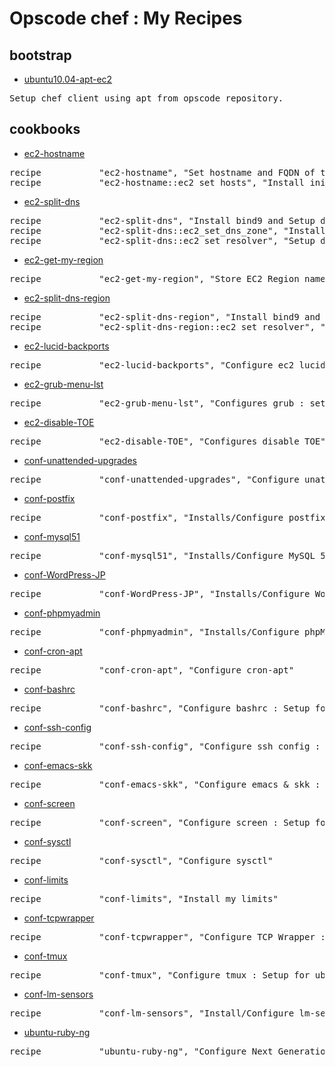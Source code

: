 # Opscode chef : My Recipes

## bootstrap

* [ubuntu10.04-apt-ec2](https://github.com/nxhack/chef/blob/master/bootstrap/ubuntu10.04-apt-ec2.erb)
<pre>
Setup chef client using apt from opscode repository.
</pre>

## cookbooks

* [ec2-hostname](https://github.com/nxhack/chef/tree/master/cookbooks/ec2-hostname)
<pre>
recipe           "ec2-hostname", "Set hostname and FQDN of the node."
recipe           "ec2-hostname::ec2_set_hosts", "Install init script - modify hosts file at boot time."
</pre>

* [ec2-split-dns](https://github.com/nxhack/chef/tree/master/cookbooks/ec2-split-dns)
<pre>
recipe           "ec2-split-dns", "Install bind9 and Setup dns zone files for Split DNS." 
recipe           "ec2-split-dns::ec2_set_dns_zone", "Install init script - modify dns zone files at boot time." 
recipe           "ec2-split-dns::ec2_set_resolver", "Setup dns resolver related files. : /etc/resolv.conf /etc/dhcp3/dhclient.conf"
</pre>

* [ec2-get-my-region](https://github.com/nxhack/chef/tree/master/cookbooks/ec2-get-my-region)
<pre>
recipe           "ec2-get-my-region", "Store EC2 Region name to node attribute"
</pre>

* [ec2-split-dns-region](https://github.com/nxhack/chef/tree/master/cookbooks/ec2-split-dns-region)
<pre>
recipe           "ec2-split-dns-region", "Install bind9 and Setup dns zone files for Split DNS. (around same region)" 
recipe           "ec2-split-dns-region::ec2_set_resolver", "Setup dns resolver related files. : /etc/resolv.conf /etc/dhcp3/dhclient.conf"
</pre>

* [ec2-lucid-backports](https://github.com/nxhack/chef/tree/master/cookbooks/ec2-lucid-backports)
<pre>
recipe           "ec2-lucid-backports", "Configure ec2 lucid backports repository"
</pre>

* [ec2-grub-menu-lst](https://github.com/nxhack/chef/tree/master/cookbooks/ec2-grub-menu-lst)
<pre>
recipe           "ec2-grub-menu-lst", "Configures grub : setup kernel options"
</pre>

* [ec2-disable-TOE](https://github.com/nxhack/chef/tree/master/cookbooks/ec2-disable-TOE)
<pre>
recipe           "ec2-disable-TOE", "Configures disable TOE"
</pre>

* [conf-unattended-upgrades](https://github.com/nxhack/chef/tree/master/cookbooks/conf-unattended-upgrades)
<pre>
recipe           "conf-unattended-upgrades", "Configure unattended-upgrades"
</pre>

* [conf-postfix](https://github.com/nxhack/chef/tree/master/cookbooks/conf-postfix)
<pre>
recipe           "conf-postfix", "Installs/Configure postfix"
</pre>

* [conf-mysql51](https://github.com/nxhack/chef/tree/master/cookbooks/conf-mysql51)
<pre>
recipe           "conf-mysql51", "Installs/Configure MySQL 5.1"
</pre>

* [conf-WordPress-JP](https://github.com/nxhack/chef/tree/master/cookbooks/conf-WordPress-JP)
<pre>
recipe           "conf-WordPress-JP", "Installs/Configure WordPress JP"
</pre>

* [conf-phpmyadmin](https://github.com/nxhack/chef/tree/master/cookbooks/conf-phpmyadmin)
<pre>
recipe           "conf-phpmyadmin", "Installs/Configure phpMyAdmin"
</pre>

* [conf-cron-apt](https://github.com/nxhack/chef/tree/master/cookbooks/conf-cron-apt)
<pre>
recipe           "conf-cron-apt", "Configure cron-apt"
</pre>

* [conf-bashrc](https://github.com/nxhack/chef/tree/master/cookbooks/conf-bashrc)
<pre>
recipe           "conf-bashrc", "Configure bashrc : Setup for ubuntu account."
</pre>

* [conf-ssh-config](https://github.com/nxhack/chef/tree/master/cookbooks/conf-ssh-config)
<pre>
recipe           "conf-ssh-config", "Configure ssh config : Setup for ubuntu account."
</pre>

* [conf-emacs-skk](https://github.com/nxhack/chef/tree/master/cookbooks/conf-emacs-skk)
<pre>
recipe           "conf-emacs-skk", "Configure emacs & skk : Setup for ubuntu account."
</pre>

* [conf-screen](https://github.com/nxhack/chef/tree/master/cookbooks/conf-screen)
<pre>
recipe           "conf-screen", "Configure screen : Setup for ubuntu account."
</pre>

* [conf-sysctl](https://github.com/nxhack/chef/tree/master/cookbooks/conf-sysctl)
<pre>
recipe           "conf-sysctl", "Configure sysctl"
</pre>

* [conf-limits](https://github.com/nxhack/chef/tree/master/cookbooks/conf-limits)
<pre>
recipe           "conf-limits", "Install my limits"
</pre>

* [conf-tcpwrapper](https://github.com/nxhack/chef/tree/master/cookbooks/conf-tcpwrapper)
<pre>
recipe           "conf-tcpwrapper", "Configure TCP Wrapper : Setup /etc/hosts.allow file."
</pre>

* [conf-tmux](https://github.com/nxhack/chef/tree/master/cookbooks/conf-tmux)
<pre>
recipe           "conf-tmux", "Configure tmux : Setup for ubuntu account."
</pre>

* [conf-lm-sensors](https://github.com/nxhack/chef/tree/master/cookbooks/conf-lm-sensors)
<pre>
recipe           "conf-lm-sensors", "Install/Configure lm-sensors"
</pre>

* [ubuntu-ruby-ng](https://github.com/nxhack/chef/tree/master/cookbooks/ubuntu-ruby-ng)
<pre>
recipe           "ubuntu-ruby-ng", "Configure Next Generation Ubuntu Ruby Packages"
</pre>
